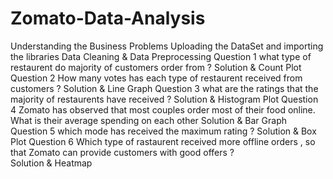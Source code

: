 # Zomato-Data-Analysis

Understanding the Business Problems
Uploading the DataSet and importing the libraries
Data Cleaning & Data Preprocessing
Question 1 what type of restaurent do majority of customers order from ?
Solution & Count Plot
Question 2  How many votes  has each type of restaurent received  from customers ?
Solution & Line Graph
Question 3  what are the ratings  that the majority of restaurents have  received ? 
Solution & Histogram Plot
Question 4  Zomato has observed  that most couples order most of their food online. What is their average spending on each other 
Solution & Bar Graph
Question 5  which mode has received the maximum rating ? 
Solution & Box Plot
Question 6  Which type of rastaurent received more offline orders , so that Zomato can provide customers with good offers ?  
Solution & Heatmap

